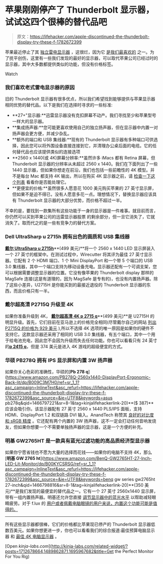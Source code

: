 # 苹果刚刚停产了 Thunderbolt 显示器，试试这四个很棒的替代品吧

> 原文：<https://lifehacker.com/apple-discontinued-the-thunderbolt-display-try-these-f-1782672399>

苹果最近停止了其 [独立雷电显示器](http://www.imore.com/apple-discontinues-thunderbolt-display) ，这很烂，因为它 [是我们最喜欢的](https://lifehacker.com/most-popular-computer-monitor-apple-thunderbolt-27-di-5967429) 之一。为了抚平创伤，这里有一些我们发现的最好的显示器，可以取代苹果公司已经过时的显示器，其中大多数都提供类似的功能，但没有价格标签。

Watch

### 我们喜欢老式雷电显示器的原因

旧的 Thunderbolt 显示器有很多优点，所以我们希望找到能够提供与苹果显示器相同优势的替代品。以下是我们在选择时寻求的一些标准:

*   **27+"显示器:**迅雷显示器没有克扣屏幕不动产。我们寻找至少和苹果型号一样大的显示器。
*   **集成扬声器:**您可能更喜欢使用自己的独立扬声器，但在显示器中内置一对扬声器会更方便，并减少杂乱。
*   **额外的端口和 USB 集线器:**现有的 Thunderbolt 显示器有多种端口可供选择，因此您可以将外围设备直接连接到它，并清理办公桌后面的电缆。它的任何替代品也应该提供类似的连接选项
*   **2560 x 1440(或 4K)屏幕分辨率:**虽然许多 iMacs 都有 Retina 屏幕，但 Thunderbolt 显示器的分辨率从未超过 2560 x 1440。我们在下面列出了一些 1440 显示器，但如果你想走在前沿，我们也包括一些前瞻性的 4K 模型。并不是每台 Mac 都支持 4K 输出，所以在购买 4K 显示器之前，请 [检查一下这个列表](https://support.apple.com/en-us/HT206587) 看看你是否能处理它。
*   **更便宜的价格:**虽然很多人愿意花 1000 美元购买苹果的 27 英寸显示屏，但如果不是迫不得已，没有人愿意多花一点。理想情况下，替换显示器应该具有 Thunderbolt 显示器的大部分优势，而价格不超过一半。

不幸的是，要找到一款集所有这些功能于一身的显示器是一件难事。就目前而言，你仍然可以买到苹果公司的迅雷显示器股票 的剩余部分，但一旦它消失了，它就消失了。取而代之的是一些有竞争力的替代方案。

### **Dell UltraSharp u 2715h 拥有出色的画质和 USB 集线器**

[**戴尔 UltraSharp u 2715h**](https://www.amazon.com/Dell-UltraSharp-27-Inch-LED-Lit-Monitor/dp/B00P0EQD1Q?asc_campaign=InlineText&asc_refurl=https://lifehacker.com/apple-discontinued-the-thunderbolt-display-try-these-f-1782672399&asc_source=&tag=kinjalifehackerlink-20)**(499 美元)**将一个 2560 x 1440 LED 显示屏装入一个 27 英寸的框架中。在测试过程中，Wirecutter 将其评为最佳 27 英寸显示器。它配有 2 个 HDMI 端口、1 个 Mini DisplayPort 和一个带 5 个端口的 USB 3.0 集线器，其中一个端口支持为移动设备充电。显示器还配有一个可调支架，您可以根据需要调整显示器的位置。它没有像苹果的 Thunderbolt display 那样的 MagSafe 连接(这是有道理的，因为 MagSafe 是专有的)，也没有内置扬声器。除了这些小差异，U2715H 是你能买到的最接近退役的 Thunderbolt 显示器的东西，而且价格只有一半。

### **戴尔超高清 P2715Q 升级至 4K**

如果你准备升级到 4K， [**戴尔超高清 4K p 2715 q**](https://www.amazon.com/dp/B00PC9HFO8?asc_campaign=InlineText&asc_refurl=https://lifehacker.com/apple-discontinued-the-thunderbolt-display-try-these-f-1782672399&asc_source=&linkCode=ogi&psc=1&smid=A1BOQWC2XF5W4I&tag=kinjalifehackerlink-20&th=1)**(499 美元)**是 U2715H 的明显升级。首先，它们目前在亚马逊上的价格完全相同(尽管戴尔自己的网站 [列出 P2715Q 的价格为 929 美元](http://accessories.dell.com/sna/products/Gaming_Accessories/productdetail.aspx?c=ca&l=en&s=dhs&cs=cadhs1&sku=210-ADOF&dgc=BA&cid=299605&lid=5718620&acd=1230922266027867137c94940922&ven3=676303405757150116#Overview) ),所以不选择 4K 选项的唯一原因是如果你的硬件不支持它。这款显示器还采用了相同的 USB 3.0 集线器，有五个端口，其中一个用于给电池充电，因此您不会因为升级而失去任何功能。你也可以看看只有 24 英寸的[**p 2415 q**](https://www.amazon.com/Dell-Monitor-P2715Q-27-Inch-LED-Lit/dp/B00PC9HFO8?asc_campaign=InlineText&asc_refurl=https://lifehacker.com/apple-discontinued-the-thunderbolt-display-try-these-f-1782672399&asc_source=&ie=UTF8&psc=1&ref_=twister_B014R6J7VU&tag=kinjalifehackerlink-20)，但是 374 美元是进入 4K 游戏的超级便宜的方式。

### **华硕 PB278Q 拥有 IPS 显示屏和内置 3W 扬声器**

如果你关心色彩的准确性，华硕的[**Pb 278 q**](https://www.amazon.com/PB278Q-2560x1440-DisplayPort-Ergonomic-Back-lit/dp/B009C3M7H0/ref=sr_1_1?asc_campaign=InlineText&asc_refurl=https://lifehacker.com/apple-discontinued-the-thunderbolt-display-try-these-f-1782672399&asc_source=&ie=UTF8&keywords=asus pb278q&qid=1466797221&sr=8-1&tag=kinjalifehackerlink-20)**($ 387)**应该会吸引你。该显示器配有 27 英寸 2560 x 1440 PLS/IPS 面板，支持 HDMI、DisplayPort 1.2 和双链路 DVI 输入。AnandTech 称赞其 [良好的对比度和 sRGB 精度](http://www.anandtech.com/show/6460/asus-pb278q-review-an-ips-competitor-emerges) 。它还配有两个内置的 3W 扬声器，这不一定会打动任何音响发烧友，但如果你想要一个不需要单独扬声器的显示器，这是一个方便的补充。

### **明基 GW2765HT 是一款具有蓝光过滤功能的高品质经济型显示器**

如果你宁愿省钱也不愿为大量的选择而花钱——如果你的电脑不支持 4K，那么 [**明基 GW 2765 ht**](https://www.amazon.com/BenQ-GW2765HT-27-Inch-LED-Lit-Monitor/dp/B00KYCSRSG/ref=sr_1_1?asc_campaign=InlineText&asc_refurl=https://lifehacker.com/apple-discontinued-the-thunderbolt-display-try-these-f-1782672399&asc_source=&ie=UTF8&keywords=benq gw series gw2765ht 27-inch&qid=1466798816&sr=8-1&tag=kinjalifehackerlink-20)**(350 美元)**是我们发现的最便宜的替代品之一。它有一个 27 英寸 2560x1440 显示屏，带有一组内置扬声器。明基还允许您直接 [调节显示器中的蓝光水平](http://www.benq.us/product/monitor/GW2765HT/features/) 以帮助减轻眼睛疲劳。对于 f.lux 的 [用户或者佩戴电脑眼镜的用户来说，内置这个功能可能是值得的。](http://lifehacker.com/f-lux-changes-your-screen-brightness-by-time-of-day-5158832)

* * *

所有这些显示器都很棒，它们的价格都比苹果现已停产的 Thunderbolt 显示器低数百美元。如果你想更进一步，你也可以看看我们的综合报道:最佳预算电脑显示器 和 [最佳 4K 电脑显示器](http://lifehacker.com/five-best-4k-computer-monitors-1712678664) 。

[Open *kinja-labs.com*](http://kinja-labs.com/related-widget/?posts=1712678664,1489862871,1695967682&title=Get the Perfect Monitor For You Rig)